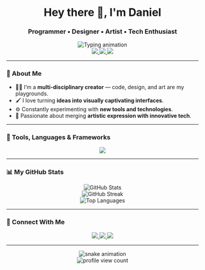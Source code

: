 <div align="center">
  
  <h1>Hey there 👋, I'm Daniel</h1>
  <h3>Programmer • Designer • Artist • Tech Enthusiast</h3>

  <img src="https://readme-typing-svg.herokuapp.com/?lines=Creative+Coder;UX/UI+Designer;Digital+Artist;Tech+Lover&center=true&width=440&height=45&color=00F7FF&vCenter=true" alt="Typing animation" />

  <br />

  <a href="https://github.com/canvexter">
    <img src="https://img.shields.io/github/followers/canvexter?label=Follow&style=social" />
  </a>
  <a href="mailto:youremail@example.com">
    <img src="https://img.shields.io/badge/-Gmail-D14836?style=flat-square&logo=gmail&logoColor=white" />
  </a>
  <a href="https://linkedin.com/in/yourlinkedin" target="_blank">
    <img src="https://img.shields.io/badge/-LinkedIn-blue?style=flat-square&logo=linkedin" />
  </a>

</div>

---

### 🎨 About Me
- 👨‍💻 I’m a **multi-disciplinary creator** — code, design, and art are my playgrounds.  
- 🖌️ I love turning **ideas into visually captivating interfaces**.  
- ⚙️ Constantly experimenting with **new tools and technologies**.  
- 🚀 Passionate about merging **artistic expression with innovative tech**.  

---

### 🧰 Tools, Languages & Frameworks

<div align="center">
  <img src="https://skillicons.dev/icons?i=html,css,js,ts,react,nextjs,nodejs,python,figma,ps,ai,blender,threejs,git,github,vscode&perline=8" />
</div>

---

### 📊 My GitHub Stats

<div align="center">
  <img src="https://github-readme-stats.vercel.app/api?username=canvexter&theme=tokyonight&show_icons=true" alt="GitHub Stats" />
  <br />
  <img src="https://github-readme-streak-stats.herokuapp.com/?user=canvexter&theme=tokyonight" alt="GitHub Streak" />
  <br />
  <img src="https://github-readme-stats.vercel.app/api/top-langs/?username=canvexter&layout=compact&theme=tokyonight" alt="Top Languages" />
</div>

---

### 🔗 Connect With Me

<div align="center">
  <a href="https://linkedin.com/in/yourlinkedin">
    <img src="https://img.shields.io/badge/-LinkedIn-0A66C2?style=for-the-badge&logo=linkedin&logoColor=white" />
  </a>
  <a href="mailto:youremail@example.com">
    <img src="https://img.shields.io/badge/-Email-EA4335?style=for-the-badge&logo=gmail&logoColor=white" />
  </a>
  <a href="https://twitter.com/yourhandle">
    <img src="https://img.shields.io/badge/-Twitter-1DA1F2?style=for-the-badge&logo=twitter&logoColor=white" />
  </a>
</div>

---

<!-- Optional: Contribution Snake Animation -->
<div align="center">
  <img src="https://raw.githubusercontent.com/canvexter/canvexter/output/github-contribution-grid-snake.svg" alt="snake animation" />
</div>

<div align="center">
  <img src="https://komarev.com/ghpvc/?username=canvexter&style=flat-square&color=blue" alt="profile view count" />
</div>
